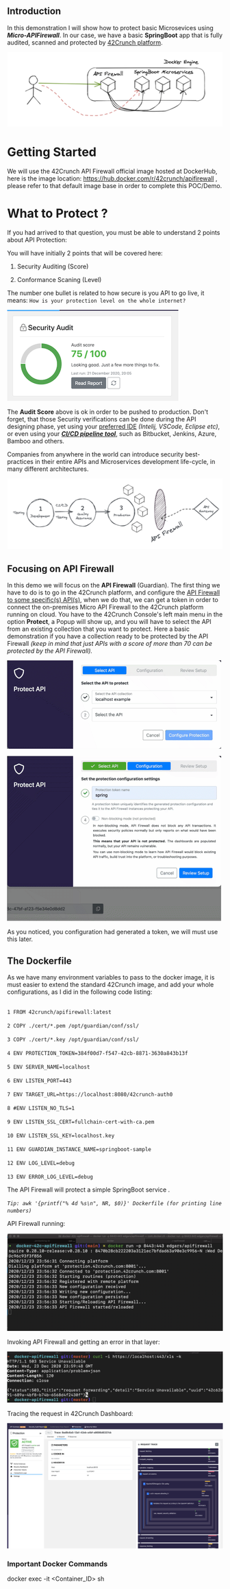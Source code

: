 ## Introduction

In this demonstration I will show how to protect basic Microsevices using ***Micro-APIFirewall***. In our case, we have a basic **SpringBoot** app that is fully audited, scanned and protected by [42Crunch platform](https://42crunch.com).

  

![Example that we will demonstrante](https://github.com/edgars/docker-42c-apifirewall/raw/main/images/demo.png)

  

# Getting Started

We will use the 42Crunch API Firewall official image hosted at DockerHub, here is the image location: https://hub.docker.com/r/42crunch/apifirewall , please refer to that default image base in order to complete this POC/Demo.

  

# What to Protect ?

  

If you had arrived to that question, you must be able to understand 2 points about API Protection:

  

You will have initially 2 points that will be covered here:

1. Security Auditing (Score)

2. Conformance Scaning (Level)

  

The number one bullet is related to how secure is you API to go live, it means: `How is your protection level on the whole internet?`

  

![enter image description here](https://github.com/edgars/docker-42c-apifirewall/raw/main/images/security_audit.png)

  

The **Audit Score** above is ok in order to be pushed to production. Don't forget, that those Security verifications can be done during the API designing phase, yet using your [preferred IDE](https://42crunch.com/resources-free-tools/) *(Intelij, VSCode, Eclipse etc)*, or even using your ***[CI/CD pipeline tool](https://42crunch.com/resources-free-tools/)***, such as Bitbucket, Jenkins, Azure, Bamboo and others.

  

Companies from anywhere in the world can introduce security best-practices in their entire APIs and Microservices development life-cycle, in many different architectures.

![enter image description here](https://github.com/edgars/docker-42c-apifirewall/raw/main/images/flow-with-42crunch.png)

## Focusing on API Firewall

  

In this demo we will focus on the **API Firewall** (Guardian). The first thing we have to do is to go in the 42Crunch platform, and configure the [API Firewall to some specific(s) API(s)](https://42crunch.com/micro-api-firewall-protection), when we do that, we can get a token in order to connect the on-premises Micro API Firewall to the 42Crunch platform running on cloud. You have to the 42Crunch Console's left main menu in the option **Protect**, a Popup will show up, and you will have to select the API from an existing collection that you want to protect. Here a basic demonstration if you have a collection ready to be protected by the API Firewall *(keep in mind that just APIs with a score of more than 70 can be protected by the API Firewall).*

  

![Parte 1](https://github.com/edgars/docker-42c-apifirewall/blob/main/images/configure-scan.gif?raw=true)

  

![enter image description here](https://github.com/edgars/docker-42c-apifirewall/blob/main/images/configure-scan_part2.gif?raw=true)

  

As you noticed, you configuration had generated a token, we will must use this later.

  

## The Dockerfile

As we have many environment variables to pass to the docker image, it is must easier to extend the standard 42Crunch image, and add your whole configurations, as I did in the following code listing:

```

1 FROM 42crunch/apifirewall:latest

2 COPY ./cert/*.pem /opt/guardian/conf/ssl/

3 COPY ./cert/*.key /opt/guardian/conf/ssl/

4 ENV PROTECTION_TOKEN=384f00d7-f547-42cb-8871-3630a843b13f

5 ENV SERVER_NAME=localhost

6 ENV LISTEN_PORT=443

7 ENV TARGET_URL=https://localhost:8080/42crunch-auth0

8 #ENV LISTEN_NO_TLS=1

9 ENV LISTEN_SSL_CERT=fullchain-cert-with-ca.pem

10 ENV LISTEN_SSL_KEY=localhost.key

11 ENV GUARDIAN_INSTANCE_NAME=springboot-sample

12 ENV LOG_LEVEL=debug

13 ENV ERROR_LOG_LEVEL=debug

```

The API Firewall will protect a simple SpringBoot service .

  

*`Tip: awk '{printf("% 4d %s\n", NR, $0)}' Dockerfile (for printing line numbers)`*

  

API Firewall running:

![enter image description here](https://github.com/edgars/docker-42c-apifirewall/blob/main/images/firewall_running.png?raw=true)

  

Invoking API Firewall and getting an error in that layer:

![enter image description here](https://github.com/edgars/docker-42c-apifirewall/blob/main/images/firewall_curl.png?raw=true)

  

Tracing the request in 42Crunch Dashboard:

![enter image description here](https://github.com/edgars/docker-42c-apifirewall/blob/main/images/Firewall_running_dashboard.png?raw=true)

  


### Important Docker Commands

  

docker exec -it <Container_ID> sh